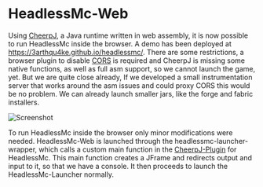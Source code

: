 # HeadlessMc-Web

Using [CheerpJ](https://cheerpj.com/),
a Java runtime written in web assembly,
it is now possible to run HeadlessMc inside the browser.
A demo has been deployed at https://3arthqu4ke.github.io/headlessmc/.
There are some restrictions,
a browser plugin to disable 
[CORS](https://developer.mozilla.org/en-US/docs/Web/HTTP/CORS)
is required and CheerpJ is missing some native functions,
as well as full asm support, so we cannot launch the game, yet.
But we are quite close already,
If we developed a small instrumentation server
that works around the asm issues and could proxy CORS this would be no problem.
We can already launch smaller jars, like the forge and fabric installers.

![Screenshot](browser.png)

To run HeadlessMc inside the browser only minor modifications were needed.
HeadlessMc-Web is launched through the headlessmc-launcher-wrapper, which
calls a custom main function in the [CheerpJ-Plugin](plugin) for HeadlessMc.
This main function creates a JFrame and redirects output and input to it,
so that we have a console. 
It then proceeds to launch the HeadlessMc-Launcher normally.
